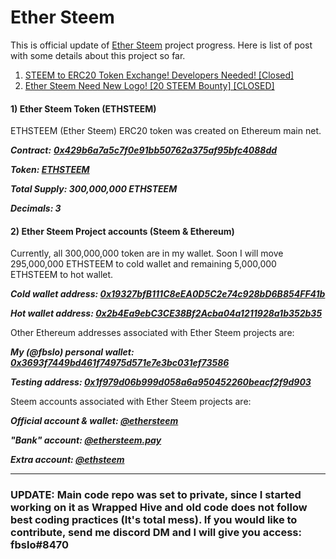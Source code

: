 # Ether Steem


This is official update of [Ether Steem](https://ethersteem.com) project progress. Here is list of post with some details about this project so far.
1) [STEEM to ERC20 Token Exchange! Developers Needed! [Closed]](https://steemit.com/dev/@fbslo/steem-to-erc20-token-exchange-developers-needed)
2) [Ether Steem Need New Logo! [20 STEEM Bounty] [CLOSED]](https://steemit.com/ethersteem/@fbslo/ether-steem-need-new-logo-10-steem-bounty)

<h4>1) Ether Steem Token (ETHSTEEM)</h4>

ETHSTEEM (Ether Steem) ERC20 token was created on Ethereum main net.

***Contract:*** ***[0x429b6a7a5c7f0e91bb50762a375af95bfc4088dd](https://etherscan.io/address/0x429b6a7a5c7f0e91bb50762a375af95bfc4088dd)***


***Token: [ETHSTEEM](https://etherscan.io/token/0x429b6a7a5c7f0e91bb50762a375af95bfc4088dd)***


***Total Supply: 300,000,000 ETHSTEEM***


***Decimals: 3***

<h4>2) Ether Steem Project accounts (Steem & Ethereum)</h4>

Currently, all 300,000,000 token are in my wallet. Soon I will move 295,000,000 ETHSTEEM to cold wallet and remaining 5,000,000 ETHSTEEM to hot wallet.

***Cold wallet address: [0x19327bfB111C8eEA0D5C2e74c928bD6B854FF41b](https://etherscan.io/address/0x19327bfB111C8eEA0D5C2e74c928bD6B854FF41b)***

***Hot wallet address: [0x2b4Ea9ebC3CE38Bf2Acba04a1211928a1b352b35](https://etherscan.io/address/0x2b4Ea9ebC3CE38Bf2Acba04a1211928a1b352b35)***

Other Ethereum addresses associated with Ether Steem projects are:

***My (@fbslo) personal wallet: [0x3693f7449bd461f74975d571e7e3bc031ef73586](https://etherscan.io/address/0x3693f7449bd461f74975d571e7e3bc031ef73586)***


 ***Testing address: [0x1f979d06b999d058a6a950452260beacf2f9d903](https://etherscan.io/address/0x1f979d06b999d058a6a950452260beacf2f9d903)***

Steem accounts associated with Ether Steem projects are:


***Official account & wallet: [@ethersteem](https://steemd.com/@ethersteem)***


***"Bank" account: [@ethersteem.pay](https://steemd.com/@ethersteem.pay)***


***Extra account: [@ethsteem](https://steemd.com/@ethsteem)***

---

### UPDATE: Main code repo was set to private, since I started working on it as Wrapped Hive and old code does not follow best coding practices (It's total mess). If you would like to contribute, send me discord DM and I will give you access: fbslo#8470

